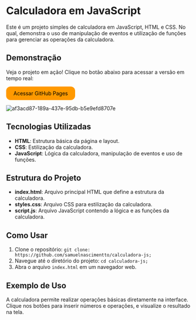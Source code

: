 <h1>Calculadora em JavaScript</h1>

<p>Este é um projeto simples de calculadora em  JavaScript, HTML e CSS. No qual, demonstra o uso de manipulação de eventos e utilização de funções para gerenciar as operações da calculadora.</p>

<h2>Demonstração</h2><p>Veja o projeto em ação! Clique no botão abaixo para acessar a versão em tempo real:</p>

<a href="https://samuelnascimentto.github.io/calculadora-js/assets/index.html" 
   style="display: inline-block; padding: 10px 20px; background-color: #f90; color: black; text-decoration: none; border-radius: 12px; text-align: center;">
   Acessar GitHub Pages
</a>

![af3acd87-189a-437e-95db-b5e9efd8707e](https://github.com/user-attachments/assets/781d7641-29db-42b6-9cda-33fffac5afc1)  

<h2>Tecnologias Utilizadas</h2>
<ul>
<li><strong>HTML</strong>: Estrutura básica da página e layout.</li>
<li><strong>CSS</strong>: Estilização da calculadora.</li>
<li><strong>JavaScript</strong>: Lógica da calculadora, manipulação de eventos e uso de funções.</li>
</ul>

<h2>Estrutura do Projeto</h2>
<ul>
<li><strong>index.html</strong>: Arquivo principal HTML que define a estrutura da calculadora.</li>
<li><strong>styles.css</strong>: Arquivo CSS para estilização da calculadora.</li>
<li><strong>script.js</strong>: Arquivo JavaScript contendo a lógica e as funções da calculadora.</li>
</ul>

<h2>Como Usar</h2>
<ol>
<li>Clone o repositório: <code>git clone: https://github.com/samuelnascimentto/calculadora-js;</code></li>
<li>Navegue até o diretório do projeto: <code>cd calculadora-js;</code></li>
<li>Abra o arquivo <code>index.html</code> em um navegador web.</li>
</ol>

<h2>Exemplo de Uso</h2>
<p>A calculadora permite realizar operações básicas diretamente na interface. Clique nos botões para inserir números e operações, e visualize o resultado na tela.</p>
